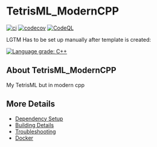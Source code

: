 # TetrisML_ModernCPP

[![ci](https://github.com/Pegasust/TetrisML_ModernCPP/actions/workflows/ci.yml/badge.svg)](https://github.com/Pegasust/TetrisML_ModernCPP/actions/workflows/ci.yml)
[![codecov](https://codecov.io/gh/Pegasust/TetrisML_ModernCPP/branch/main/graph/badge.svg)](https://codecov.io/gh/Pegasust/TetrisML_ModernCPP)
[![CodeQL](https://github.com/Pegasust/TetrisML_ModernCPP/actions/workflows/codeql-analysis.yml/badge.svg)](https://github.com/Pegasust/TetrisML_ModernCPP/actions/workflows/codeql-analysis.yml)

LGTM Has to be set up manually after template is created:

[![Language grade: C++](https://img.shields.io/lgtm/grade/cpp/github/Pegasust/TetrisML_ModernCPP)](https://lgtm.com/projects/g/Pegasust/TetrisML_ModernCPP/context:cpp)

## About TetrisML_ModernCPP
My TetrisML but in modern cpp


## More Details

 * [Dependency Setup](README_dependencies.md)
 * [Building Details](README_building.md)
 * [Troubleshooting](README_troubleshooting.md)
 * [Docker](README_docker.md)
